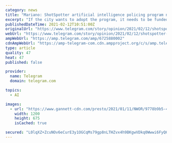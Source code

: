 ```yaml
---
category: news
title: "Mariano: ShotSpotter artificial intelligence policing program not a good fit for Worcester"
excerpt: "If the city wants to adopt the program, it needs to be funded through regular appropriations in the police department budget."
publishedDateTime: 2021-02-12T10:51:00Z
originalUrl: "https://www.telegram.com/story/opinion/2021/02/12/shotspotter-artificial-intelligence-policing-program-not-worcester/6725880002/"
webUrl: "https://www.telegram.com/story/opinion/2021/02/12/shotspotter-artificial-intelligence-policing-program-not-worcester/6725880002/"
ampWebUrl: "https://amp.telegram.com/amp/6725880002"
cdnAmpWebUrl: "https://amp-telegram-com.cdn.ampproject.org/c/s/amp.telegram.com/amp/6725880002"
type: article
quality: 47
heat: 47
published: false

provider:
  name: Telegram
  domain: telegram.com

topics:
  - AI

images:
  - url: "https://www.gannett-cdn.com/presto/2021/01/11/NWOR/9778b9b5-45c2-43d1-bed6-7eb210ce364e-Worcesteria0111.jpg?auto=webp&crop=1999,1125,x0,y185&format=pjpg&width=1200"
    width: 1200
    height: 675
    isCached: true

secured: "L0lqXZ+ZcuNOv6eCurE3y1OGCqMs79gp8nLTHZvx4h9BKgwVDkq0Wwwi6FyQ6vbpQCfno9SjFMuVXrU09GXD19N06N8KTEk9tvCbq7vQhgx507MQAOSajDqGP0Ygh4KOMyVRtct8Xr9Bvq5s0zQ6mFTz8wIJsb4xSgFZhgmAZetL6IBNGAkB4RPuMPh0en2f7Vym08P5M+VYoHzMHZ6o9kP90KOTZa7H+Z/IP/ArvinAyN5/JE5sB0H3Jb/BjBGVhbuVP7IybBqZ4pKm244a9ZAsc0esSFKbdRq9Mvm9t9V21nfAT4E9TZolrDpOU/zXhV2QXlFAdqBZ/P9hCYlr1X3+hH2nlBIJP68P7HRZLYQ=;D5ezx7oYY6tjuZCKtQVJ8w=="
---
```


